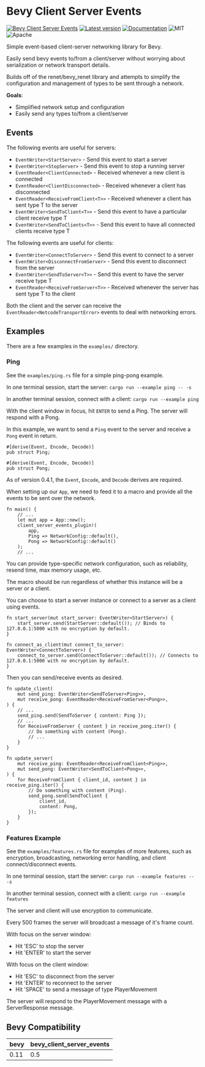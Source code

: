 # Bevy Client Server Events

[![Bevy Client Server Events](https://github.com/edouardpoitras/bevy_client_server_events/actions/workflows/rust.yml/badge.svg?branch=main)](https://github.com/edouardpoitras/bevy_client_server_events/actions/workflows/rust.yml)
[![Latest version](https://img.shields.io/crates/v/bevy_client_server_events.svg)](https://crates.io/crates/bevy_client_server_events)
[![Documentation](https://docs.rs/bevy_client_server_events/badge.svg)](https://docs.rs/bevy_client_server_events)
![MIT](https://img.shields.io/badge/license-MIT-blue.svg)
![Apache](https://img.shields.io/badge/license-Apache-blue.svg)

Simple event-based client-server networking library for Bevy.

Easily send bevy events to/from a client/server without worrying about serialization or network transport details.

Builds off of the renet/bevy_renet library and attempts to simplify the configuration and management of types to be sent through a network.

**Goals**:
- Simplified network setup and configuration
- Easily send any types to/from a client/server

## Events

The following events are useful for servers:
- `EventWriter<StartServer>` - Send this event to start a server
- `EventWriter<StopServer>` - Send this event to stop a running server
- `EventReader<ClientConnected>` - Received whenever a new client is connected
- `EventReader<ClientDisconnected>` - Received whenever a client has disconnected
- `EventReader<ReceiveFromClient<T>>` - Received whenever a client has sent type T to the server
- `EventWriter<SendToClient<T>>` - Send this event to have a particular client receive type T
- `EventWriter<SendToClients<T>>` - Send this event to have all connected clients receive type T

The following events are useful for clients:
- `EventWriter<ConnectToServer>` - Send this event to connect to a server
- `EventWriter<DisconnectFromServer>` - Send this event to disconnect from the server
- `EventWriter<SendToServer<T>>` - Send this event to have the server receive type T
- `EventReader<ReceiveFromServer<T>>` - Received whenever the server has sent type T to the client

Both the client and the server can receive the `EventReader<NetcodeTransportError>` events to deal with networking errors.

## Examples

There are a few examples in the `examples/` directory.

### Ping

See the `examples/ping.rs` file for a simple ping-pong example.

In one terminal session, start the server: `cargo run --example ping -- -s`

In another terminal session, connect with a client: `cargo run --example ping`

With the client window in focus, hit `ENTER` to send a Ping. The server will respond with a Pong.

In this example, we want to send a `Ping` event to the server and receive a `Pong` event in return.

```rust,ignore
#[derive(Event, Encode, Decode)]
pub struct Ping;

#[derive(Event, Encode, Decode)]
pub struct Pong;
```

As of version 0.4.1, the `Event`, `Encode`, and `Decode` derives are required.

When setting up our `App`, we need to feed it to a macro and provide all the events to be sent over the network.

```rust,ignore
fn main() {
    // ...
    let mut app = App::new();
    client_server_events_plugin!(
        app,
        Ping => NetworkConfig::default(),
        Pong => NetworkConfig::default()
    );
    // ...
```

You can provide type-specific network configuration, such as reliability, resend time, max memory usage, etc.

The macro should be run regardless of whether this instance will be a server or a client.

You can choose to start a server instance or connect to a server as a client using events.

```rust,ignore
fn start_server(mut start_server: EventWriter<StartServer>) {
    start_server.send(StartServer::default()); // Binds to 127.0.0.1:5000 with no encryption by default.
}

fn connect_as_client(mut connect_to_server: EventWriter<ConnectToServer>) {
    connect_to_server.send(ConnectToServer::default()); // Connects to 127.0.0.1:5000 with no encryption by default.
}
```

Then you can send/receive events as desired.

```rust,ignore
fn update_client(
    mut send_ping: EventWriter<SendToServer<Ping>>,
    mut receive_pong: EventReader<ReceiveFromServer<Pong>>,
) {
    // ...
    send_ping.send(SendToServer { content: Ping });
    // ...
    for ReceiveFromServer { content } in receive_pong.iter() {
        // Do something with content (Pong).
        // ...
    }
}

fn update_server(
    mut receive_ping: EventReader<ReceiveFromClient<Ping>>,
    mut send_pong: EventWriter<SendToClient<Pong>>,
) {
    for ReceiveFromClient { client_id, content } in receive_ping.iter() {
        // Do something with content (Ping).
        send_pong.send(SendToClient {
            client_id,
            content: Pong,
        });
    }
}
```

### Features Example

See the `examples/features.rs` file for examples of more features, such as encryption, broadcasting, networking error handling, and client connect/disconnect events.

In one terminal session, start the server: `cargo run --example features -- -s`

In another terminal session, connect with a client: `cargo run --example features`

The server and client will use encryption to communicate.

Every 500 frames the server will broadcast a message of it's frame count.

With focus on the server window:
- Hit 'ESC' to stop the server
- Hit 'ENTER' to start the server

With focus on the client window:
- Hit 'ESC' to disconnect from the server
- Hit 'ENTER' to reconnect to the server
- Hit 'SPACE' to send a message of type PlayerMovement

The server will respond to the PlayerMovement message with a ServerResponse message.

## Bevy Compatibility

|bevy|bevy_client_server_events|
|---|---|
|0.11|0.5|